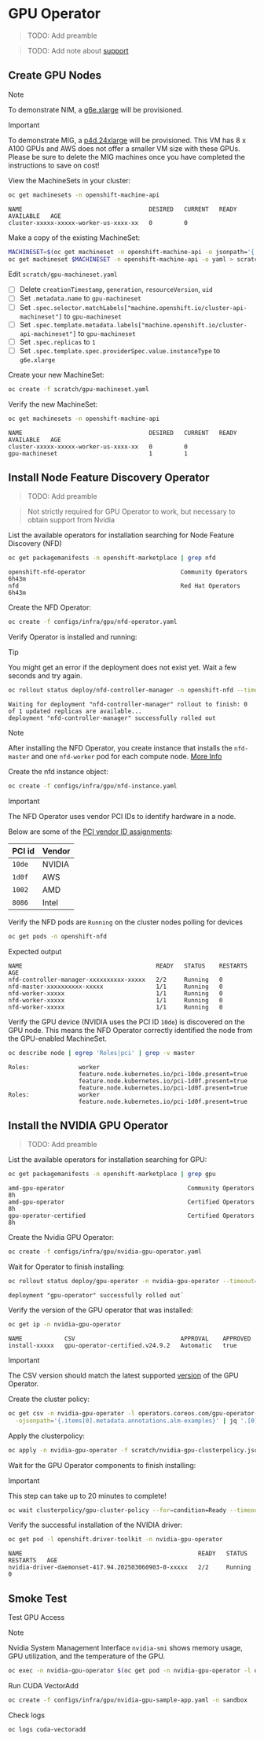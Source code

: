# GPU Operator

> TODO: Add preamble

> TODO: Add note about [support](https://access.redhat.com/solutions/5174941)

## Create GPU Nodes

> [!NOTE]
> To demonstrate NIM, a [g6e.xlarge](https://aws.amazon.com/ec2/instance-types/g6e/) will be provisioned.

> [!IMPORTANT]
> To demonstrate MIG, a [p4d.24xlarge](https://aws.amazon.com/ec2/instance-types/p4/) will be provisioned.
> This VM has 8 x A100 GPUs and AWS does not offer a smaller VM size with these GPUs.
> Please be sure to delete the MIG machines once you have completed the instructions to save on cost! 

View the MachineSets in your cluster:

```sh
oc get machinesets -n openshift-machine-api
```

```text
NAME                                    DESIRED   CURRENT   READY   AVAILABLE   AGE
cluster-xxxxx-xxxxx-worker-us-xxxx-xx   0         0                                
```

Make a copy of the existing MachineSet:

```sh 
MACHINESET=$(oc get machineset -n openshift-machine-api -o jsonpath='{.items[0].metadata.name}')
oc get machineset $MACHINESET -n openshift-machine-api -o yaml > scratch/gpu-machineset.yaml
```

Edit `scratch/gpu-machineset.yaml`

  - [ ] Delete `creationTimestamp`, `generation`, `resourceVersion`, `uid`
  - [ ] Set `.metadata.name` to `gpu-machineset`
  - [ ] Set `.spec.selector.matchLabels["machine.openshift.io/cluster-api-machineset"]` to `gpu-machineset`
  - [ ] Set `.spec.template.metadata.labels["machine.openshift.io/cluster-api-machineset"]` to `gpu-machineset`
  - [ ] Set `.spec.replicas` to `1`
  - [ ] Set `.spec.template.spec.providerSpec.value.instanceType` to `g6e.xlarge`

Create your new MachineSet:

```sh
oc create -f scratch/gpu-machineset.yaml
```      

Verify the new MachineSet:

```sh
oc get machinesets -n openshift-machine-api
```

```text
NAME                                    DESIRED   CURRENT   READY   AVAILABLE   AGE
cluster-xxxxx-xxxxx-worker-us-xxxx-xx   0         0                                
gpu-machineset                          1         1                                
```

## Install Node Feature Discovery Operator

> TODO: Add preamble

> Not strictly required for GPU Operator to work, but necessary to obtain support from Nvidia

List the available operators for installation searching for Node Feature Discovery (NFD)

```sh
oc get packagemanifests -n openshift-marketplace | grep nfd
```

```text
openshift-nfd-operator                           Community Operators   6h43m
nfd                                              Red Hat Operators     6h43m
```

Create the NFD Operator:

```sh
oc create -f configs/infra/gpu/nfd-operator.yaml
```

Verify Operator is installed and running:

> [!TIP]
> You might get an error if the deployment does not exist yet. Wait a few seconds and try again.

```sh
oc rollout status deploy/nfd-controller-manager -n openshift-nfd --timeout=300s      
```

```text
Waiting for deployment "nfd-controller-manager" rollout to finish: 0 of 1 updated replicas are available...
deployment "nfd-controller-manager" successfully rolled out
```

> [!NOTE]
> After installing the NFD Operator, you create instance that installs the `nfd-master` and one `nfd-worker` pod for each compute node. [More Info](https://docs.openshift.com/container-platform/4.15/hardware_enablement/psap-node-feature-discovery-operator.html#Configure-node-feature-discovery-operator-sources_psap-node-feature-discovery-operator)

Create the nfd instance object:

```sh
oc create -f configs/infra/gpu/nfd-instance.yaml
```

> [!IMPORTANT]
> The NFD Operator uses vendor PCI IDs to identify hardware in a node.

Below are some of the [PCI vendor ID assignments](https://pcisig.com/membership/member-companies?combine=10de):

| PCI id | Vendor |
| ------ | ------ |
| `10de` | NVIDIA |
| `1d0f` | AWS    |
| `1002` | AMD    |
| `8086` | Intel  |

Verify the NFD pods are `Running` on the cluster nodes polling for devices

```sh
oc get pods -n openshift-nfd
```

Expected output

```
NAME                                      READY   STATUS    RESTARTS   AGE
nfd-controller-manager-xxxxxxxxxx-xxxxx   2/2     Running   0             
nfd-master-xxxxxxxxxx-xxxxx               1/1     Running   0             
nfd-worker-xxxxx                          1/1     Running   0             
nfd-worker-xxxxx                          1/1     Running   0             
nfd-worker-xxxxx                          1/1     Running   0             
```

Verify the GPU device (NVIDIA uses the PCI ID `10de`) is discovered on the GPU node. This means the NFD Operator correctly identified the node from the GPU-enabled MachineSet.

```sh
oc describe node | egrep 'Roles|pci' | grep -v master
```

```
Roles:              worker
                    feature.node.kubernetes.io/pci-10de.present=true
                    feature.node.kubernetes.io/pci-1d0f.present=true
                    feature.node.kubernetes.io/pci-1d0f.present=true
Roles:              worker
                    feature.node.kubernetes.io/pci-1d0f.present=true
```

## Install the NVIDIA GPU Operator

> TODO: Add preamble

List the available operators for installation searching for GPU:

```sh
oc get packagemanifests -n openshift-marketplace | grep gpu
```

```text
amd-gpu-operator                                   Community Operators   8h
amd-gpu-operator                                   Certified Operators   8h
gpu-operator-certified                             Certified Operators   8h
```

Create the Nvidia GPU Operator:

```sh
oc create -f configs/infra/gpu/nvidia-gpu-operator.yaml
```

Wait for Operator to finish installing:

```sh
oc rollout status deploy/gpu-operator -n nvidia-gpu-operator --timeout=300s
```

```
deployment "gpu-operator" successfully rolled out`
```

Verify the version of the GPU operator that was installed:

```sh
oc get ip -n nvidia-gpu-operator
```

```
NAME            CSV                              APPROVAL    APPROVED
install-xxxxx   gpu-operator-certified.v24.9.2   Automatic   true
```

> [!IMPORTANT]
> The CSV version should match the latest supported [version](https://docs.nvidia.com/ai-enterprise/release-6/latest/support/support-matrix.html#supported-nvidia-configs/infrastructure-software) of the GPU Operator.
 
Create the cluster policy:

```sh
oc get csv -n nvidia-gpu-operator -l operators.coreos.com/gpu-operator-certified.nvidia-gpu-operator \
  -ojsonpath='{.items[0].metadata.annotations.alm-examples}' | jq '.[0]' > scratch/nvidia-gpu-clusterpolicy.json
```

Apply the clusterpolicy:

```sh
oc apply -n nvidia-gpu-operator -f scratch/nvidia-gpu-clusterpolicy.json
```

Wait for the GPU Operator components to finish installing:

> [!IMPORTANT]
> This step can take up to 20 minutes to complete!

```sh
oc wait clusterpolicy/gpu-cluster-policy --for=condition=Ready --timeout=600s -n nvidia-gpu-operator
```

Verify the successful installation of the NVIDIA driver:

```sh
oc get pod -l openshift.driver-toolkit -n nvidia-gpu-operator
```

```text
NAME                                                  READY   STATUS    RESTARTS   AGE
nvidia-driver-daemonset-417.94.202503060903-0-xxxxx   2/2     Running   0             
```

## Smoke Test

Test GPU Access

> [!NOTE]
> Nvidia System Management Interface `nvidia-smi` shows memory usage, GPU utilization, and the temperature of the GPU.

```sh
oc exec -n nvidia-gpu-operator $(oc get pod -n nvidia-gpu-operator -l openshift.driver-toolkit -ojsonpath='{.items[0].metadata.name}') -- nvidia-smi
```

Run CUDA VectorAdd

```sh
oc create -f configs/infra/gpu/nvidia-gpu-sample-app.yaml -n sandbox
```

Check logs

```sh
oc logs cuda-vectoradd
```

